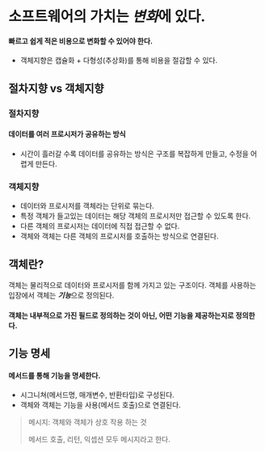 # 소프트웨어의 가치는 *변화*에 있다.

#### 빠르고 쉽게 적은 비용으로 변화할 수 있어야 한다.
- 객체지향은 캡슐화 + 다형성(추상화)를 통해 비용을 절감할 수 있다.

## 절차지향 vs 객체지향

### 절차지향

#### 데이터를 여러 프로시저가 공유하는 방식

- 시간이 흘러갈 수록 데이터를 공유하는 방식은 구조를 복잡하게 만들고, 수정을 어렵게 만든다.

### 객체지향
- 데이터와 프로시저를 객체라는 단위로 묶는다.
- 특정 객체가 들고있는 데이터는 해당 객체의 프로시저만 접근할 수 있도록 한다.
- 다른 객체의 프로시저는 데이터에 직접 접근할 수 없다.
- 객체와 객체는 다른 객체의 프로시저를 호출하는 방식으로 연결된다.

## 객체란?

객체는 물리적으로 데이터와 프로시저를 함께 가지고 있는 구조이다.
객체를 사용하는 입장에서 객체는 ***기능***으로 정의된다.

#### 객체는 내부적으로 가진 필드로 정의하는 것이 아닌, 어떤 기능을 제공하는지로 정의한다.

## 기능 명세

#### 메서드를 통해 기능을 명세한다.

- 시그니쳐(메서드명, 매개변수, 반환타입)로 구성된다.
- 객체와 객체는 기능을 사용(메서드 호출)으로 연결된다.

>메시지: 객체와 객체가 상호 작용 하는 것
> 
>메서드 호출, 리턴, 익셉션 모두 메시지라고 한다.